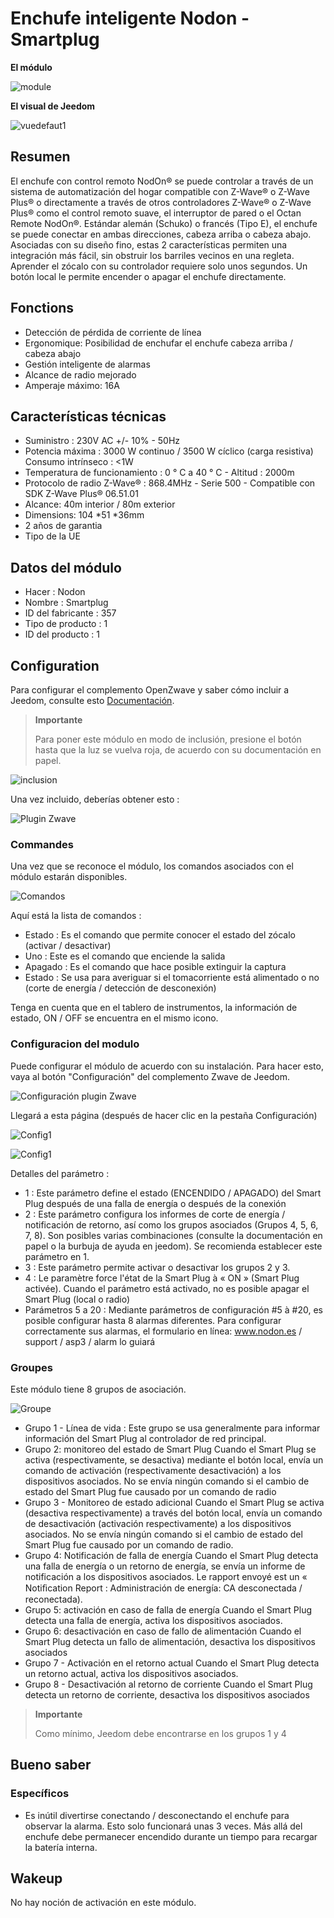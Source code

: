 # Enchufe inteligente Nodon - Smartplug

**El módulo**

![module](images/nodon.smartplug/module.jpg)

**El visual de Jeedom**

![vuedefaut1](images/nodon.smartplug/vuedefaut1.jpg)

## Resumen

El enchufe con control remoto NodOn® se puede controlar a través de un sistema de automatización del hogar compatible con Z-Wave® o Z-Wave Plus® o directamente a través de otros controladores Z-Wave® o Z-Wave Plus® como el control remoto suave, el interruptor de pared o el Octan Remote NodOn®. Estándar alemán (Schuko) o francés (Tipo E), el enchufe se puede conectar en ambas direcciones, cabeza arriba o cabeza abajo. Asociadas con su diseño fino, estas 2 características permiten una integración más fácil, sin obstruir los barriles vecinos en una regleta. Aprender el zócalo con su controlador requiere solo unos segundos. Un botón local le permite encender o apagar el enchufe directamente.

## Fonctions

-   Detección de pérdida de corriente de línea
-   Ergonomique: Posibilidad de enchufar el enchufe cabeza arriba / cabeza abajo
-   Gestión inteligente de alarmas
-   Alcance de radio mejorado
-   Amperaje máximo: 16A

## Características técnicas

-   Suministro : 230V AC +/- 10% - 50Hz
-   Potencia máxima : 3000 W continuo / 3500 W cíclico (carga resistiva) Consumo intrínseco : &lt;1W
-   Temperatura de funcionamiento : 0 ° C a 40 ° C - Altitud : 2000m
-   Protocolo de radio Z-Wave® : 868.4MHz - Serie 500 - Compatible con SDK Z-Wave Plus® 06.51.01
-   Alcance: 40m interior / 80m exterior
-   Dimensions: 104 \*51 \*36mm
-   2 años de garantia
-   Tipo de la UE

## Datos del módulo

-   Hacer : Nodon
-   Nombre : Smartplug
-   ID del fabricante : 357
-   Tipo de producto : 1
-   ID del producto : 1

## Configuration

Para configurar el complemento OpenZwave y saber cómo incluir a Jeedom, consulte esto [Documentación](https://doc.jeedom.com/es_ES/plugins/automation%20protocol/openzwave/).

> **Importante**
>
> Para poner este módulo en modo de inclusión, presione el botón hasta que la luz se vuelva roja, de acuerdo con su documentación en papel.

![inclusion](images/nodon.smartplug/inclusion.jpg)

Una vez incluido, deberías obtener esto :

![Plugin Zwave](images/nodon.smartplug/information.jpg)

### Commandes

Una vez que se reconoce el módulo, los comandos asociados con el módulo estarán disponibles.

![Comandos](images/nodon.smartplug/commandes.jpg)

Aquí está la lista de comandos :

-   Estado : Es el comando que permite conocer el estado del zócalo (activar / desactivar)
-   Uno : Este es el comando que enciende la salida
-   Apagado : Es el comando que hace posible extinguir la captura
-   Estado : Se usa para averiguar si el tomacorriente está alimentado o no (corte de energía / detección de desconexión)

Tenga en cuenta que en el tablero de instrumentos, la información de estado, ON / OFF se encuentra en el mismo icono.

### Configuracion del modulo

Puede configurar el módulo de acuerdo con su instalación. Para hacer esto, vaya al botón "Configuración" del complemento Zwave de Jeedom.

![Configuración plugin Zwave](images/plugin/bouton_configuration.jpg)

Llegará a esta página (después de hacer clic en la pestaña Configuración)

![Config1](images/nodon.smartplug/config1.jpg)

![Config1](images/nodon.smartplug/config2.jpg)

Detalles del parámetro :

-   1 : Este parámetro define el estado (ENCENDIDO / APAGADO) del Smart Plug después de una falla de energía o después de la conexión
-   2 : Este parámetro configura los informes de corte de energía / notificación de retorno, así como los grupos asociados (Grupos 4, 5, 6, 7, 8). Son posibles varias combinaciones (consulte la documentación en papel o la burbuja de ayuda en jeedom). Se recomienda establecer este parámetro en 1.
-   3 : Este parámetro permite activar o desactivar los grupos 2 y 3.
-   4 : Le paramètre force l'état de la Smart Plug à « ON » (Smart Plug activée). Cuando el parámetro está activado, no es posible apagar el Smart Plug (local o radio)
-   Parámetros 5 a 20 : Mediante parámetros de configuración \#5 à \#20, es posible configurar hasta 8 alarmas diferentes. Para configurar correctamente sus alarmas, el formulario en línea: www.nodon.es / support / asp3 / alarm lo guiará

### Groupes

Este módulo tiene 8 grupos de asociación.

![Groupe](images/nodon.smartplug/groupe.jpg)

-   Grupo 1 - Línea de vida : Este grupo se usa generalmente para informar información del Smart Plug al controlador de red principal.
-   Grupo 2: monitoreo del estado de Smart Plug Cuando el Smart Plug se activa (respectivamente, se desactiva) mediante el botón local, envía un comando de activación (respectivamente desactivación) a los dispositivos asociados. No se envía ningún comando si el cambio de estado del Smart Plug fue causado por un comando de radio
-   Grupo 3 - Monitoreo de estado adicional Cuando el Smart Plug se activa (desactiva respectivamente) a través del botón local, envía un comando de desactivación (activación respectivamente) a los dispositivos asociados. No se envía ningún comando si el cambio de estado del Smart Plug fue causado por un comando de radio.
-   Grupo 4: Notificación de falla de energía Cuando el Smart Plug detecta una falla de energía o un retorno de energía, se envía un informe de notificación a los dispositivos asociados. Le rapport envoyé est un « Notiﬁcation Report : Administración de energía: CA desconectada / reconectada).
-   Grupo 5: activación en caso de falla de energía Cuando el Smart Plug detecta una falla de energía, activa los dispositivos asociados.
-   Grupo 6: desactivación en caso de fallo de alimentación Cuando el Smart Plug detecta un fallo de alimentación, desactiva los dispositivos asociados
-   Grupo 7 - Activación en el retorno actual Cuando el Smart Plug detecta un retorno actual, activa los dispositivos asociados.
-   Grupo 8 - Desactivación al retorno de corriente Cuando el Smart Plug detecta un retorno de corriente, desactiva los dispositivos asociados

> **Importante**
>
> Como mínimo, Jeedom debe encontrarse en los grupos 1 y 4

## Bueno saber

### Específicos

-   Es inútil divertirse conectando / desconectando el enchufe para observar la alarma. Esto solo funcionará unas 3 veces. Más allá del enchufe debe permanecer encendido durante un tiempo para recargar la batería interna.

## Wakeup

No hay noción de activación en este módulo.
